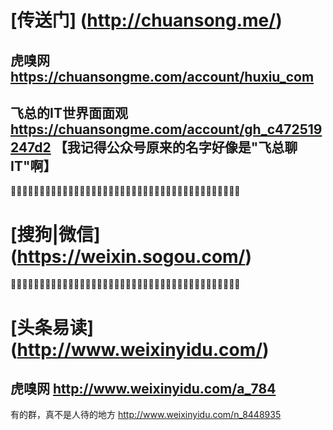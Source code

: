 
# [传送门] (http://chuansong.me/)

## 虎嗅网 https://chuansongme.com/account/huxiu_com

## 飞总的IT世界面面观 https://chuansongme.com/account/gh_c472519247d2 【我记得公众号原来的名字好像是"飞总聊IT"啊】

:couple::couple::couple::couple::couple::couple::couple::couple::couple::couple::couple::couple::couple::couple::couple::couple::couple::couple::couple::couple::couple::couple::couple::couple::couple::couple::couple::couple::couple::couple::couple::couple::couple::couple::couple::couple::couple::couple::couple::couple:

# [搜狗|微信] (https://weixin.sogou.com/)


:couple::couple::couple::couple::couple::couple::couple::couple::couple::couple::couple::couple::couple::couple::couple::couple::couple::couple::couple::couple::couple::couple::couple::couple::couple::couple::couple::couple::couple::couple::couple::couple::couple::couple::couple::couple::couple::couple::couple::couple:

# [头条易读] (http://www.weixinyidu.com/)

## 虎嗅网 http://www.weixinyidu.com/a_784

有的群，真不是人待的地方 http://www.weixinyidu.com/n_8448935

